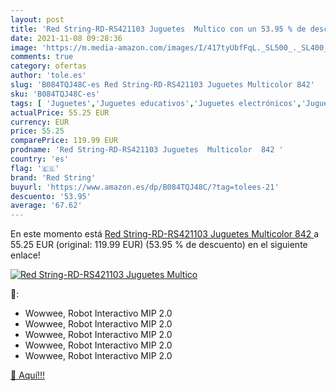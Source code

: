```yaml
---
layout: post
title: 'Red String-RD-RS421103 Juguetes  Multico con un 53.95 % de descuento'
date: 2021-11-08 09:28:36
image: 'https://m.media-amazon.com/images/I/417tyUbfFqL._SL500_._SL400_.jpg'
comments: true
category: ofertas
author: 'tole.es'
slug: 'B084TQJ48C-es Red String-RD-RS421103 Juguetes Multicolor 842'
sku: 'B084TQJ48C-es'
tags: [ 'Juguetes','Juguetes educativos','Juguetes electrónicos','Juguetes y juegos','Robots','juguetes','red string', ]
actualPrice: 55.25 EUR
currency: EUR
price: 55.25
comparePrice: 119.99 EUR
prodname: 'Red String-RD-RS421103 Juguetes  Multicolor  842 '
country: 'es'
flag: '🇪🇸'
brand: 'Red String'
buyurl: 'https://www.amazon.es/dp/B084TQJ48C/?tag=tolees-21'
descuento: '53.95'
average: '67.62'
---
```


En este momento está [Red String-RD-RS421103 Juguetes  Multicolor  842 ](https://www.amazon.es/dp/B084TQJ48C/?tag=tolees-21) a 55.25 EUR (original: 119.99 EUR) (53.95 %  de descuento) en el siguiente enlace!

[![Red String-RD-RS421103 Juguetes  Multico](https://m.media-amazon.com/images/I/417tyUbfFqL._SL500_._SL400_.jpg)](https://www.amazon.es/dp/B084TQJ48C/?tag=tolees-21)

🔎:

- Wowwee, Robot Interactivo MIP 2.0
- Wowwee, Robot Interactivo MIP 2.0
- Wowwee, Robot Interactivo MIP 2.0
- Wowwee, Robot Interactivo MIP 2.0
- Wowwee, Robot Interactivo MIP 2.0

[🛒 Aquí!!!](https://www.amazon.es/dp/B084TQJ48C/?tag=tolees-21)
